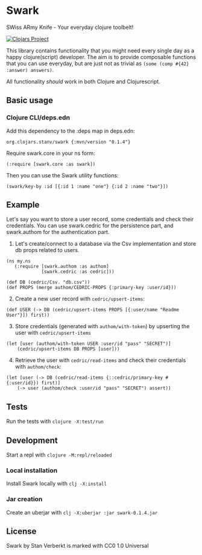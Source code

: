 # Swark

SWiss ARmy Knife - Your everyday clojure toolbelt!

[![Clojars Project](https://img.shields.io/clojars/v/org.clojars.stanv/swark.svg)](https://clojars.org/org.clojars.stanv/swark)

This library contains functionality that you might need every single day as a happy clojure(script) developer.
The aim is to provide composable functions that you can use everyday, but are just not as trivial as `(some (comp #{42} :answer) answers)`.

All functionality *should* work in both Clojure and Clojurescript.

## Basic usage

### Clojure CLI/deps.edn

Add this dependency to the :deps map in deps.edn:

```org.clojars.stanv/swark {:mvn/version "0.1.4"}```

Require swark.core in your ns form:

```(:require [swark.core :as swark])```

Then you can use the Swark utility functions:

```(swark/key-by :id [{:id 1 :name "one"} {:id 2 :name "two"}])```

## Example

Let's say you want to store a user record, some credentials and check their credentials.
You can use swark.cedric for the persistence part, and swark.authom for the authentication part.

1. Let's create/connect to a database via the Csv implementation and store db props related to users.

 ```
(ns my.ns
    (:require [swark.authom :as authom]
              [swark.cedric :as cedric]))

(def DB (cedric/Csv. "db.csv"))
(def PROPS (merge authom/CEDRIC-PROPS {:primary-key :user/id}))
 ```

2. Create a new user record with `cedric/upsert-items`:

```
(def USER (-> DB (cedric/upsert-items PROPS [{:user/name "Readme User"}]) first))
```

3. Store credentials (generated with `authom/with-token`) by upserting the user with `cedric/upsert-items`

```
(let [user (authom/with-token USER :user/id "pass" "SECRET")]
    (cedric/upsert-items DB PROPS [user]))
```

4. Retrieve the user with `cedric/read-items` and check their credentials with `authom/check`:

```
(let [user (-> DB (cedric/read-items {::cedric/primary-key #{:user/id}}) first)]
    (-> user (authom/check :user/id "pass" "SECRET") assert))
```

## Tests

Run the tests with `clojure -X:test/run`

## Development

Start a repl with `clojure -M:repl/reloaded`

### Local installation

Install Swark locally with `clj -X:install`

### Jar creation

Create an uberjar with `clj -X:uberjar :jar swark-0.1.4.jar`

## License

Swark by Stan Verberkt is marked with CC0 1.0 Universal 
